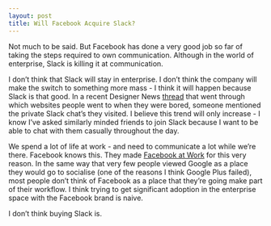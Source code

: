 ```yaml
---
layout: post
title: Will Facebook Acquire Slack? 
---
```


Not much to be said. But Facebook has done a very good job so far of taking the steps required to own communication. Although in the world of enterprise, Slack is killing it at communication. 

I don’t think that Slack will stay in enterprise. I don’t think the company will make the switch to something more mass - I think it will happen because Slack is that good. In a recent Designer News <a href="https://news.layervault.com/stories/43755-ask-dn-apart-from-dn-hn-and-ph-what-other-sites-do-you-go-to-on-a-consistent-basis" target="_blank">thread</a> that went through which websites people went to when they were bored, someone mentioned the private Slack chat’s they visited. I believe this trend will only increase - I know I’ve asked similarly minded friends to join Slack because I want to be able to chat with them casually throughout the day. 

We spend a lot of life at work - and need to communicate a lot while we’re there. Facebook knows this. They made <a href="http://techcrunch.com/2015/01/14/facebook-at-work-ios-android/" target="_blank">Facebook at Work</a>  for this very reason. In the same way that very few people viewed Google as a place they would go to socialise (one of the reasons I think Google Plus failed), most people don’t think of Facebook as a place that they’re going make part of their workflow. I think trying to get significant adoption in the enterprise space with the Facebook brand is naive. 

I don’t think buying Slack is.

